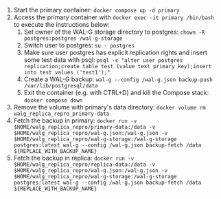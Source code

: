 1. Start the primary container: `docker compose up -d primary`
1. Access the primary container with `docker exec -it primary /bin/bash` to execute the instructions below:
    1. Set owner of the WAL-G storage directory to postgres: `chown -R postgres:postgres /wal-g-storage`
    1. Switch user to postgres: `su - postgres`
    1. Make sure user postgres has explicit replication rights and insert some test data with psql: `psql -c "alter user postgres replication;create table test (value text primary key);insert into test values ('test1');"`
    1. Create a WAL-G backup: `wal-g --config /wal-g.json backup-push /var/lib/postgresql/data`
    1. Exit the container (e.g. with CTRL+D) and kill the Compose stack: `docker compose down`
1. Remove the volume with primary's data directory: `docker volume rm walg_replica_repro_primary-data`
1. Fetch the backup in primary: `docker run -v $HOME/walg_replica_repro/primary-data:/data -v $HOME/walg_replica_repro/wal-g.json:/wal-g.json -v $HOME/walg_replica_repro/wal-g-storage:/wal-g-storage postgres:latest wal-g --config /wal-g.json backup-fetch /data ${REPLACE_WITH_BACKUP_NAME}`
1. Fetch the backup in replica: `docker run -v $HOME/walg_replica_repro/replica-data:/data -v $HOME/walg_replica_repro/wal-g.json:/wal-g.json -v $HOME/walg_replica_repro/wal-g-storage:/wal-g-storage postgres:latest wal-g --config /wal-g.json backup-fetch /data ${REPLACE_WITH_BACKUP_NAME}`
